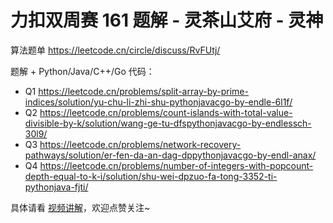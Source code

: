 # 力扣双周赛 161 题解 - 灵茶山艾府 - 灵神

算法题单 https://leetcode.cn/circle/discuss/RvFUtj/

题解 + Python/Java/C++/Go 代码：
- Q1 https://leetcode.cn/problems/split-array-by-prime-indices/solution/yu-chu-li-zhi-shu-pythonjavacgo-by-endle-6l1f/
- Q2 https://leetcode.cn/problems/count-islands-with-total-value-divisible-by-k/solution/wang-ge-tu-dfspythonjavacgo-by-endlessch-30l9/
- Q3 https://leetcode.cn/problems/network-recovery-pathways/solution/er-fen-da-an-dag-dppythonjavacgo-by-endl-anax/
- Q4 https://leetcode.cn/problems/number-of-integers-with-popcount-depth-equal-to-k-i/solution/shu-wei-dpzuo-fa-tong-3352-ti-pythonjava-fjti/

具体请看 [视频讲解](https://www.bilibili.com/video/BV1R5g8zDEGY/)，欢迎点赞关注~
